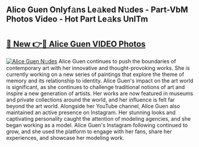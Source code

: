 ## Alice Guen Onlyf𝚊ns Le𝚊ked N𝚞des - Part-VbM Photos Video - Hot Part Le𝚊ks UnlTm

# <h2><a href="http://ac43177.deff.icu/?id=Alice+Guen">🔗 New 👉🔴 Alice Guen VIDEO Photos</a></h2>

[![Alice Guen N𝚞des](https://i.imgur.com/rIISA9y.gif)](http://ac43177.deff.icu/?id=Alice+Guen)
Alice Guen continues to push the boundaries of contemporary art with her innovative and thought-provoking works. She is currently working on a new series of paintings that explore the theme of memory and its relationship to identity. Alice Guen's impact on the art world is significant, as she continues to challenge traditional notions of art and inspire a new generation of artists. Her works are now featured in museums and private collections around the world, and her influence is felt far beyond the art world. Alongside her YouTube channel, Alice Guen also maintained an active presence on Instagram. Her stunning looks and captivating personality caught the attention of modeling agencies, and she began working as a model. Alice Guen's Instagram following continued to grow, and she used the platform to engage with her fans, share her experiences, and showcase her modeling work.
